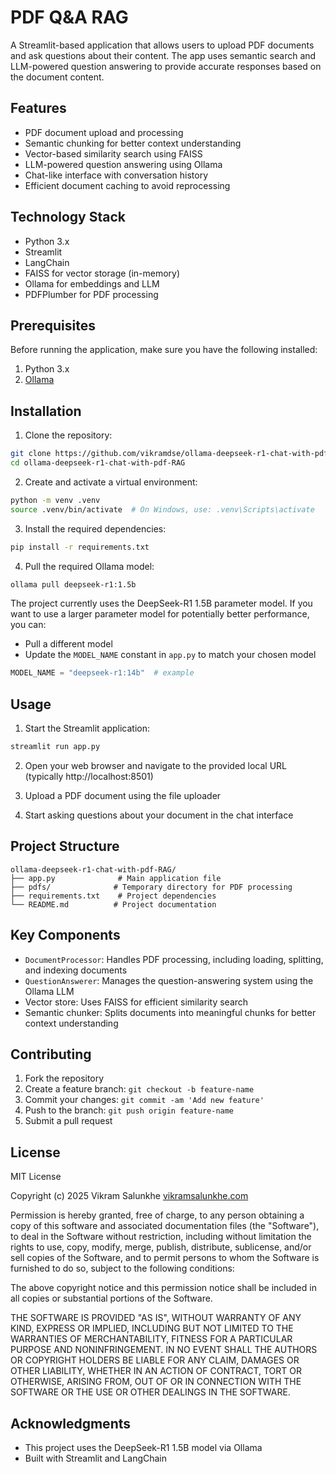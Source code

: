 # PDF Q&A RAG

A Streamlit-based application that allows users to upload PDF documents and ask questions about their content. The app uses semantic search and LLM-powered question answering to provide accurate responses based on the document content.

## Features

- PDF document upload and processing
- Semantic chunking for better context understanding
- Vector-based similarity search using FAISS
- LLM-powered question answering using Ollama
- Chat-like interface with conversation history
- Efficient document caching to avoid reprocessing

## Technology Stack

- Python 3.x
- Streamlit
- LangChain
- FAISS for vector storage (in-memory)
- Ollama for embeddings and LLM
- PDFPlumber for PDF processing

## Prerequisites

Before running the application, make sure you have the following installed:

1. Python 3.x
2. [Ollama](https://ollama.com/)

## Installation

1. Clone the repository:

```bash
git clone https://github.com/vikramdse/ollama-deepseek-r1-chat-with-pdf-RAG.git
cd ollama-deepseek-r1-chat-with-pdf-RAG
```

2. Create and activate a virtual environment:

```bash
python -m venv .venv
source .venv/bin/activate  # On Windows, use: .venv\Scripts\activate
```

3. Install the required dependencies:

```bash
pip install -r requirements.txt
```

4. Pull the required Ollama model:

```bash
ollama pull deepseek-r1:1.5b
```

The project currently uses the DeepSeek-R1 1.5B parameter model. If you want to use a larger parameter model for potentially better performance, you can:

- Pull a different model
- Update the `MODEL_NAME` constant in `app.py` to match your chosen model

```python
MODEL_NAME = "deepseek-r1:14b"  # example
```

## Usage

1. Start the Streamlit application:

```bash
streamlit run app.py
```

2. Open your web browser and navigate to the provided local URL (typically http://localhost:8501)

3. Upload a PDF document using the file uploader

4. Start asking questions about your document in the chat interface

## Project Structure

```
ollama-deepseek-r1-chat-with-pdf-RAG/
├── app.py              # Main application file
├── pdfs/              # Temporary directory for PDF processing
├── requirements.txt    # Project dependencies
└── README.md          # Project documentation
```

## Key Components

- `DocumentProcessor`: Handles PDF processing, including loading, splitting, and indexing documents
- `QuestionAnswerer`: Manages the question-answering system using the Ollama LLM
- Vector store: Uses FAISS for efficient similarity search
- Semantic chunker: Splits documents into meaningful chunks for better context understanding

## Contributing

1. Fork the repository
2. Create a feature branch: `git checkout -b feature-name`
3. Commit your changes: `git commit -am 'Add new feature'`
4. Push to the branch: `git push origin feature-name`
5. Submit a pull request

## License

MIT License

Copyright (c) 2025 Vikram Salunkhe
[vikramsalunkhe.com](https://www.vikramsalunkhe.com)

Permission is hereby granted, free of charge, to any person obtaining a copy of this software and associated documentation files (the "Software"), to deal in the Software without restriction, including without limitation the rights to use, copy, modify, merge, publish, distribute, sublicense, and/or sell copies of the Software, and to permit persons to whom the Software is furnished to do so, subject to the following conditions:

The above copyright notice and this permission notice shall be included in all copies or substantial portions of the Software.

THE SOFTWARE IS PROVIDED "AS IS", WITHOUT WARRANTY OF ANY KIND, EXPRESS OR IMPLIED, INCLUDING BUT NOT LIMITED TO THE WARRANTIES OF MERCHANTABILITY, FITNESS FOR A PARTICULAR PURPOSE AND NONINFRINGEMENT. IN NO EVENT SHALL THE AUTHORS OR COPYRIGHT HOLDERS BE LIABLE FOR ANY CLAIM, DAMAGES OR OTHER LIABILITY, WHETHER IN AN ACTION OF CONTRACT, TORT OR OTHERWISE, ARISING FROM, OUT OF OR IN CONNECTION WITH THE SOFTWARE OR THE USE OR OTHER DEALINGS IN THE SOFTWARE.

## Acknowledgments

- This project uses the DeepSeek-R1 1.5B model via Ollama
- Built with Streamlit and LangChain
